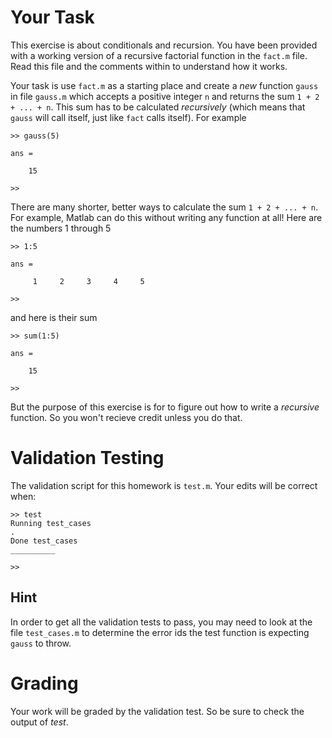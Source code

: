 # Your Task

This exercise is about conditionals and recursion.
You have been provided with a working version of a recursive
factorial function in the `fact.m` file. Read this file
and the comments within to understand how it works.

Your task is use `fact.m` as a starting place and create a *new* function `gauss`
in file `gauss.m` which accepts a positive integer `n` and returns the sum `1 + 2 + ... + n`.
This sum has to be calculated *recursively* (which means that `gauss` will call itself,
just like `fact` calls itself).
For example
```
>> gauss(5)

ans =

    15

>>
```
There are many shorter, better ways to calculate the sum `1 + 2 + ... + n`.
For example, Matlab can do this without writing any function at all!
Here are the numbers 1 through 5
```
>> 1:5

ans =

     1     2     3     4     5

>> 
```
and here is their sum
```
>> sum(1:5)

ans =

    15

>>
```
But the purpose of this exercise is for to figure out how to write a *recursive* function.
So you won't recieve credit unless you do that.

# Validation Testing

The validation script for this homework is `test.m`.
Your edits will be correct when:
```
>> test
Running test_cases
.
Done test_cases
__________

>> 
```
## Hint

In order to get all the validation tests to pass, you may
need to look at the file `test_cases.m` to determine the error ids
the test function is expecting `gauss` to throw.


# Grading

Your work will be graded by the validation test. 
So be sure to check the output of *test*.
